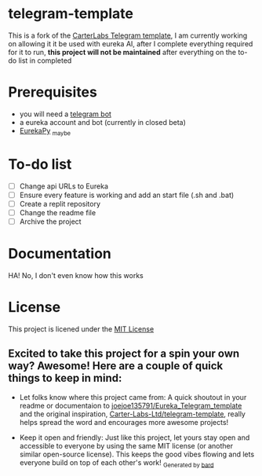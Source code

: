 # telegram-template

This is a fork of the [CarterLabs Telegram template](https://github.com/Carter-Labs-Ltd/telegram-template), I am currently working on allowing it it be used with eureka AI, after I complete everything required for it to run, **this project will not be maintained** after everything on the to-do list in completed

# Prerequisites
- you will need a [telegram bot](https://core.telegram.org/api)
- a eureka account and bot (currently in closed beta)
- [EurekaPy](https://github.com/Eureka-API/EurekaPy) <sub>maybe</sub>

# To-do list
- [ ] Change api URLs to Eureka
- [ ] Ensure every feature is working and add an start file (.sh and .bat)
- [ ] Create a replit repository
- [ ] Change the readme file
- [ ] Archive the project

# Documentation
HA! No, I don't even know how this works

# License
This project is licened under the [MIT License](LICENSE)

## Excited to take this project for a spin your own way? Awesome! Here are a couple of quick things to keep in mind: 
- Let folks know where this project came from: A quick shoutout in your readme or documentaion to [joejoe135791/Eureka_Telegram_template](https://github.com/joejoe135791/Eureka_Telegram_template) and the original inspiration, [Carter-Labs-Ltd/telegram-template](https://github.com/Carter-Labs-Ltd/telegram-template), really helps spread the word and encourages more awesome projects!
  
- Keep it open and friendly: Just like this project, let yours stay open and accessible to everyone by using the same MIT license (or another similar open-source license). This keeps the good vibes flowing and lets everyone build on top of each other's work!
<sub>Generated by [bard](bard.google.com)</sub>
